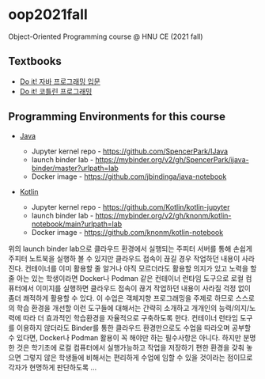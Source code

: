 # oop2021fall
Object-Oriented Programming course @ HNU CE (2021 fall)

## Textbooks
- [Do it! 자바 프로그래밍 입문](http://www.easyspub.co.kr/20_Menu/BookView/267/PUB#tab04)
- [Do it! 코틀린 프로그래밍](http://www.easyspub.co.kr/20_Menu/BookView/312/PUB#tab04)

## Programming Environments for this course

- [Java](https://java.com/)
  - Jupyter kernel repo - https://github.com/SpencerPark/IJava
  - launch binder lab - https://mybinder.org/v2/gh/SpencerPark/ijava-binder/master?urlpath=lab
  - Docker image - https://github.com/jbindinga/java-notebook

- [Kotlin](https://kotlinlang.org/)
  - Jupyter kernel repo - https://github.com/Kotlin/kotlin-jupyter
  - launch binder lab - https://mybinder.org/v2/gh/knonm/kotlin-notebook/main?urlpath=lab
  - Docker image - https://github.com/knonm/kotlin-notebook

위의 launch binder lab으로 클라우드 환경에서 실행되는 주피터 서버를 통해 손쉽게 주피터 노트북을 실행하 볼 수 있지만 클라우드 접속이 끊길 경우 작업하던 내용이 사라진다. 컨테이너를 이미 활용할 줄 알거나 아직 모르더라도 활용할 의지가 있고 노력을 할 줄 아는 있는 학생이라면 Docker나 Podman 같은 컨테이너 런타임 도구으로 로컬 컴퓨터에서 이미지를 실행하면 클라우드 접속이 끊겨 작업하던 내용이 사라질 걱정 없이 좀더 쾌적하게 활용할 수 있다. 이 수업은 객체지향 프로그래밍을 주제로 하므로 스스로의 학습 환경을 개선할 이런 도구들에 대해서는 간략히 소개하고 개개인의 능력/의지/노력에 따라 더 효과적인 학습환경을 자율적으로 구축하도록 한다. 컨테이너 런타임 도구를 이용하지 않더라도 Binder를 통한 클라우드 환경만으로도 수업을 따라오며 공부할 수 있다면, Docker나 Podman 활용이 꼭 해야만 하는 필수사항은 아니다. 하지만 분명한 것은 학기초에 로컬 컴퓨터에서 실행가능하고 작업을 저장하기 편한 환경을 갖춰 놓으면 그렇지 않은 학생들에 비해서는 편리하게 수업에 임할 수 있을 것이라는 점이므로 각자가 현명하게 판단하도록 ...
